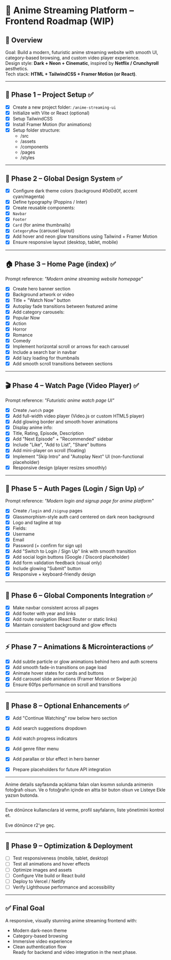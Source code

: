# 🎌 Anime Streaming Platform – Frontend Roadmap (WIP)

## 🧭 Overview
Goal: Build a modern, futuristic anime streaming website with smooth UI, category-based browsing, and custom video player experience.  
Design style: **Dark + Neon + Cinematic**, inspired by **Netflix / Crunchyroll** aesthetics.  
Tech stack: **HTML + TailwindCSS + Framer Motion (or React)**.

---

## 🏁 Phase 1 – Project Setup ✅
- [x] Create a new project folder: `/anime-streaming-ui`
- [x] Initialize with Vite or React (optional)
- [x] Setup TailwindCSS
- [x] Install Framer Motion (for animations)
- [x] Setup folder structure:
  - /src
  - /assets
  - /components
  - /pages
  - /styles

---

## 🎨 Phase 2 – Global Design System ✅
- [x] Configure dark theme colors (background #0d0d0f, accent cyan/magenta)
- [x] Define typography (Poppins / Inter)
- [x] Create reusable components:
- [x] `Navbar`
- [x] `Footer`
- [x] `Card` (for anime thumbnails)
- [x] `CategoryRow` (carousel layout)
- [x] Add hover and neon glow transitions using Tailwind + Framer Motion
- [x] Ensure responsive layout (desktop, tablet, mobile)

---

## 🏠 Phase 3 – Home Page (index) ✅
Prompt reference: *"Modern anime streaming website homepage"*
- [x] Create hero banner section
- [x] Background artwork or video
- [x] Title + "Watch Now" button
- [x] Autoplay fade transitions between featured anime
- [x] Add category carousels:
- [x] Popular Now
- [x] Action
- [x] Horror
- [x] Romance
- [x] Comedy
- [x] Implement horizontal scroll or arrows for each carousel
- [x] Include a search bar in navbar
- [x] Add lazy loading for thumbnails
- [x] Add smooth scroll transitions between sections

---

## 🎬 Phase 4 – Watch Page (Video Player) ✅
Prompt reference: *"Futuristic anime watch page UI"*
- [x] Create `/watch` page
- [x] Add full-width video player (Video.js or custom HTML5 player)
- [x] Add glowing border and smooth hover animations
- [x] Display anime info:
- [x] Title, Rating, Episode, Description
- [x] Add "Next Episode" + "Recommended" sidebar
- [x] Include "Like", "Add to List", "Share" buttons
- [x] Add mini-player on scroll (floating)
- [x] Implement "Skip Intro" and "Autoplay Next" UI (non-functional placeholder)
- [x] Responsive design (player resizes smoothly)

---

## 👤 Phase 5 – Auth Pages (Login / Sign Up) ✅
Prompt reference: *"Modern login and signup page for anime platform"*
- [x] Create `/login` and `/signup` pages
- [x] Glassmorphism-style auth card centered on dark neon background
- [x] Logo and tagline at top
- [x] Fields:
- [x] Username
- [x] Email
- [x] Password (+ confirm for sign up)
- [x] Add "Switch to Login / Sign Up" link with smooth transition
- [x] Add social login buttons (Google / Discord placeholder)
- [x] Add form validation feedback (visual only)
- [x] Include glowing "Submit" button
- [x] Responsive + keyboard-friendly design

---

## 🧱 Phase 6 – Global Components Integration ✅
- [x] Make navbar consistent across all pages
- [x] Add footer with year and links
- [x] Add route navigation (React Router or static links)
- [x] Maintain consistent background and glow effects

---

## ⚡ Phase 7 – Animations & Microinteractions ✅
- [x] Add subtle particle or glow animations behind hero and auth screens
- [x] Add smooth fade-in transitions on page load
- [x] Animate hover states for cards and buttons
- [x] Add carousel slide animations (Framer Motion or Swiper.js)
- [x] Ensure 60fps performance on scroll and transitions

---

## 🧩 Phase 8 – Optional Enhancements ✅
- [x] Add "Continue Watching" row below hero section
- [x] Add search suggestions dropdown
- [x] Add watch progress indicators
- [x] Add genre filter menu
- [x] Add parallax or blur effect in hero banner
- [x] Prepare placeholders for future API integration


---

Anime details sayfasında açıklama falan olan kısımın solunda animenin fotoğrafı olsun. Ve o fotoğrafın içinde en altta bir buton olsun ve Listeye Ekle yazsın butonda.

---

Eve dönünce kullanıcılara id verme, profil sayfalarını, liste yönetimini kontrol et.

Eve dönünce r2'ye geç.

---

## 🚀 Phase 9 – Optimization & Deployment
- [ ] Test responsiveness (mobile, tablet, desktop)
- [ ] Test all animations and hover effects
- [ ] Optimize images and assets
- [ ] Configure Vite build or React build
- [ ] Deploy to Vercel / Netlify
- [ ] Verify Lighthouse performance and accessibility

---

## ✅ Final Goal
A responsive, visually stunning anime streaming frontend with:
- Modern dark-neon theme  
- Category-based browsing  
- Immersive video experience  
- Clean authentication flow  
Ready for backend and video integration in the next phase.